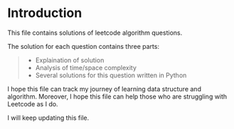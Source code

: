 # Introduction

This file contains solutions of leetcode algorithm questions.

The solution for each question contains three parts:

> - Explaination of solution 
> - Analysis of time/space complexity
> - Several solutions for this question written in Python


I hope this file can track my journey of learning data structure and algorithm. Moreover, I hope this file can help those who are struggling with Leetcode as I do.


I will keep updating this file.
